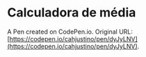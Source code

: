 # Calculadora de média

A Pen created on CodePen.io. Original URL: [https://codepen.io/cahjustino/pen/dyJyLNV](https://codepen.io/cahjustino/pen/dyJyLNV).


